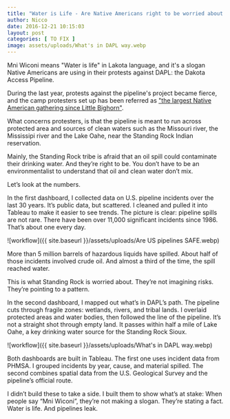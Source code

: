 ```yaml
---
title: "Water is Life - Are Native Americans right to be worried about DAPL?"
author: Nicco
date: 2016-12-21 10:15:03
layout: post
categories: [ TO FIX ]
image: assets/uploads/What's in DAPL way.webp
---
```


Mni Wiconi means "Water is life" in Lakota language, and it's a slogan Native Americans are using in their protests against DAPL: the Dakota Access Pipeline.

During the last year, protests against the pipeline's project became fierce, and the camp protesters set up has been referred as ["the largest Native American gathering since Little Bighorn"](http://www.bbc.co.uk/news/world-us-canada-37249617).

What concerns protesters, is that the pipeline is meant to run across protected area and sources of clean waters such as the Missouri river, the Mississipi river and the Lake Oahe, near the Standing Rock Indian reservation.

Mainly, the Standing Rock tribe is afraid that an oil spill could contaminate their drinking water. And they’re right to be. You don’t have to be an environmentalist to understand that oil and clean water don’t mix.

Let’s look at the numbers.

In the first dashboard, I collected data on U.S. pipeline incidents over the last 30 years. It’s public data, but scattered. I cleaned and pulled it into Tableau to make it easier to see trends. The picture is clear: pipeline spills are not rare. There have been over 11,000 significant incidents since 1986. That’s about one every day.

![workflow]({{ site.baseurl }}/assets/uploads/Are US pipelines SAFE.webp)

More than 5 million barrels of hazardous liquids have spilled. About half of those incidents involved crude oil. And almost a third of the time, the spill reached water.

This is what Standing Rock is worried about. They’re not imagining risks. They’re pointing to a pattern.

In the second dashboard, I mapped out what’s in DAPL’s path. The pipeline cuts through fragile zones: wetlands, rivers, and tribal lands. I overlaid protected areas and water bodies, then followed the line of the pipeline. It’s not a straight shot through empty land. It passes within half a mile of Lake Oahe, a key drinking water source for the Standing Rock Sioux.

![workflow]({{ site.baseurl }}/assets/uploads/What's in DAPL way.webp)

Both dashboards are built in Tableau. The first one uses incident data from PHMSA. I grouped incidents by year, cause, and material spilled. The second combines spatial data from the U.S. Geological Survey and the pipeline’s official route.

I didn’t build these to take a side. I built them to show what’s at stake: When people say “Mni Wiconi”, they’re not making a slogan. They’re stating a fact. Water is life. And pipelines leak.
